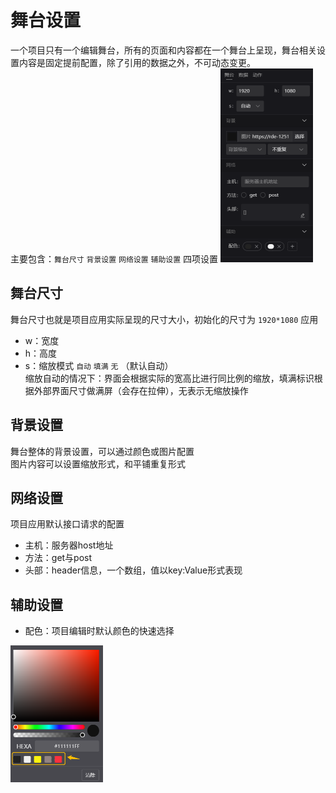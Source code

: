 # 舞台设置  

一个项目只有一个编辑舞台，所有的页面和内容都在一个舞台上呈现，舞台相关设置内容是固定提前配置，除了引用的数据之外，不可动态变更。    
主要包含：`舞台尺寸` `背景设置` `网络设置` `辅助设置` 四项设置
<img src="../../assets/project_03.png" alt="舞台" width="148"/>    

## 舞台尺寸
舞台尺寸也就是项目应用实际呈现的尺寸大小，初始化的尺寸为 `1920*1080` 应用   
- w：宽度
- h：高度
- s：缩放模式 `自动` `填满` `无` （默认自动）   
缩放自动的情况下：界面会根据实际的宽高比进行同比例的缩放，填满标识根据外部界面尺寸做满屏（会存在拉伸），无表示无缩放操作    

## 背景设置 
舞台整体的背景设置，可以通过颜色或图片配置  
图片内容可以设置缩放形式，和平铺重复形式    

## 网络设置 
项目应用默认接口请求的配置
- 主机：服务器host地址
- 方法：get与post
- 头部：header信息，一个数组，值以key:Value形式表现

## 辅助设置

- 配色：项目编辑时默认颜色的快速选择
<img src="../../assets/color.png" alt="舞台" width="148"/>    